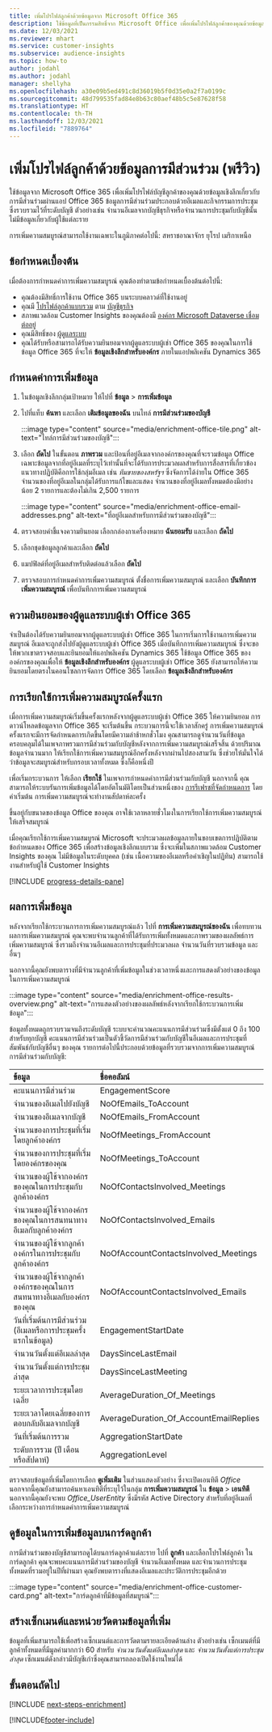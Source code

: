 ```yaml
---
title: เพิ่มโปรไฟล์ลูกค้าด้วยข้อมูลจาก Microsoft Office 365
description: ใช้ข้อมูลที่เป็นกรรมสิทธิ์จาก Microsoft Office เพื่อเพิ่มโปรไฟล์ลูกค้าของคุณด้วยข้อมูลการมีส่วนร่วม
ms.date: 12/03/2021
ms.reviewer: mhart
ms.service: customer-insights
ms.subservice: audience-insights
ms.topic: how-to
author: jodahl
ms.author: jodahl
manager: shellyha
ms.openlocfilehash: a30e09b5ed491c8d36019b5f0d35e0a2f7a0199c
ms.sourcegitcommit: 48d799535fad84e8b63c80aef48b5c5e87628f58
ms.translationtype: HT
ms.contentlocale: th-TH
ms.lasthandoff: 12/03/2021
ms.locfileid: "7889764"
---
```

# <a name="enrich-customer-profiles-with-engagement-data-preview"></a>เพิ่มโปรไฟล์ลูกค้าด้วยข้อมูลการมีส่วนร่วม (พรีวิว)

ใช้ข้อมูลจาก Microsoft Office 365 เพื่อเพิ่มโปรไฟล์บัญชีลูกค้าของคุณด้วยข้อมูลเชิงลึกเกี่ยวกับการมีส่วนร่วมผ่านแอป Office 365 ข้อมูลการมีส่วนร่วมประกอบด้วยอีเมลและกิจกรรมการประชุมซึ่งรวบรวมไว้ที่ระดับบัญชี ตัวอย่างเช่น จำนวนอีเมลจากบัญชีธุรกิจหรือจำนวนการประชุมกับบัญชีนั้น ไม่มีข้อมูลเกี่ยวกับผู้ใช้แต่ละราย 

การเพิ่มความสมบูรณ์สามารถใช้งานเฉพาะในภูมิภาคต่อไปนี้: สหราชอาณาจักร ยุโรป เมริกาเหนือ

## <a name="prerequisites"></a>ข้อกำหนดเบื้องต้น

เมื่อต้องการกำหนดค่าการเพิ่มความสมบูรณ์ คุณต้องทำตามข้อกำหนดเบื้องต้นต่อไปนี้:

- คุณต้องมีสิทธิ์การใช้งาน Office 365 บนระบบคลาวด์ที่ใช้งานอยู่
- คุณมี [โปรไฟล์ลูกค้าแบบรวม](customer-profiles.md) ตาม [บัญชีธุรกิจ](work-with-business-accounts.md)
- สภาพแวดล้อม Customer Insights ของคุณต้องมี [องค์กร Microsoft Dataverse เชื่อมต่ออยู่](create-environment.md#step-3-connect-to-microsoft-dataverse)
- คุณมีสิทธิ์ของ [ผู้ดูแลระบบ](permissions.md#administrator)
- คุณได้รับหรือสามารถได้รับความยินยอมจากผู้ดูแลระบบผู้เช่า Office 365 ของคุณในการใช้ข้อมูล Office 365 ที่จะให้ **ข้อมูลเชิงลึกสำหรับองค์กร** ภายในแอปพลิเคชัน Dynamics 365

## <a name="configure-the-enrichment"></a>กำหนดค่าการเพิ่มข้อมูล

1. ในข้อมูลเชิงลึกกลุ่มเป้าหมาย ให้ไปที่ **ข้อมูล** > **การเพิ่มข้อมูล**

1. ไปที่แท็บ **ค้นหา** และเลือก **เติมข้อมูลของฉัน** บนไทล์ **การมีส่วนร่วมของบัญชี**

   :::image type="content" source="media/enrichment-office-tile.png" alt-text="ไทล์การมีส่วนร่วมของบัญชี":::
   
1. เลือก **ถัดไป** ในขั้นตอน **ภาพรวม** และป้อนที่อยู่อีเมลจากองค์กรของคุณที่จะรวมข้อมูล Office เฉพาะข้อมูลจากที่อยู่อีเมลที่ระบุไว้เท่านั้นที่จะได้รับการประมวลผลสำหรับการสื่อสารที่เกี่ยวข้อง แนวทางปฏิบัติคือการใช้กลุ่มอีเมล เช่น *ทีมขายของสหรัฐฯ* ซึ่งจัดการได้ง่ายใน Office 365 จำนวนของที่อยู่อีเมลในกลุ่มได้รับการแก้ไขและแสดง จำนวนของที่อยู่อีเมลทั้งหมดต้องมีอย่างน้อย 2 รายการและต้องไม่เกิน 2,500 รายการ

   :::image type="content" source="media/enrichment-office-email-addresses.png" alt-text="ที่อยู่อีเมลสำหรับการมีส่วนร่วมของบัญชี":::

1. ตรวจสอบคำชี้แจงความยินยอม เลือกกล่องกาเครื่องหมาย **ฉันยอมรับ** และเลือก **ถัดไป**

1. เลือกชุดข้อมูลลูกค้าและเลือก **ถัดไป**

1. แมปฟิลด์ที่อยู่อีเมลสำหรับติดต่อแล้วเลือก **ถัดไป**

1. ตรวจสอบการกำหนดค่าการเพิ่มความสมบูรณ์ ตั้งชื่อการเพิ่มความสมบูรณ์ และเลือก **บันทึกการเพิ่มความสมบูรณ์** เพื่อบันทึกการเพิ่มความสมบูรณ์

## <a name="office-365-tenant-administrator-consent"></a>ความยินยอมของผู้ดูแลระบบผู้เช่า Office 365

จำเป็นต้องได้รับความยินยอมจากผู้ดูแลระบบผู้เช่า Office 365 ในการเริ่มการใช้งานการเพิ่มความสมบูรณ์ อีเมลจะถูกส่งไปยังผู้ดูแลระบบผู้เช่า Office 365 เมื่อบันทึกการเพิ่มความสมบูรณ์ ซึ่งจะขอให้พวกเขาตรวจสอบและยินยอมให้แอปพลิเคชัน Dynamics 365 ใช้ข้อมูล Office 365 ขององค์กรของคุณเพื่อให้ **ข้อมูลเชิงลึกสำหรับองค์กร** ผู้ดูแลระบบผู้เช่า Office 365 ยังสามารถให้ความยินยอมโดยตรงในคอนโซลการจัดการ Office 365 โดยเลือก **ข้อมูลเชิงลึกสำหรับองค์กร**

## <a name="running-the-enrichment-for-the-first-time"></a>การเรียกใช้การเพิ่มความสมบูรณ์ครั้งแรก

เมื่อการเพิ่มความสมบูรณ์เริ่มขึ้นครั้งแรกหลังจากผู้ดูแลระบบผู้เช่า Office 365 ให้ความยินยอม การดาวน์โหลดข้อมูลจาก Office 365 จะเริ่มต้นขึ้น กระบวนการนี้จะใช้เวลาสักครู่ การเพิ่มความสมบูรณ์ครั้งแรกจะมีการจัดกำหนดการเกิดขึ้นโดยมีความล่าช้าหกชั่วโมง คุณสามารถดูจำนวนวันที่ข้อมูลครอบคลุมได้ในเพจภาพรวมการมีส่วนร่วมกับบัญชีหลังจากการเพิ่มความสมบูรณ์เสร็จสิ้น ด้วยปริมาณข้อมูลจำนวนมาก ให้เรียกใช้การเพิ่มความสมบูรณ์อีกครั้งหลังจากผ่านไปสองสามวัน ซึ่งช่วยให้มั่นใจได้ว่าข้อมูลจะสมบูรณ์สำหรับกรอบเวลาทั้งหมด ซึ่งก็คือหนึ่งปี

เพื่อเริ่มกระบวนการ ให้เลือก **เรียกใช้** ในเพจการกำหนดค่าการมีส่วนร่วมกับบัญชี นอกจากนี้ คุณสามารถให้ระบบรันการเพิ่มข้อมูลได้โดยอัตโนมัติโดยเป็นส่วนหนึ่งของ [การรีเฟรชที่จัดกำหนดการ](system.md#schedule-tab) โดยค่าเริ่มต้น การเพิ่มความสมบูรณ์จะทำงานสัปดาห์ละครั้ง

ขึ้นอยู่กับขนาดของข้อมูล Office ของคุณ อาจใช้เวลาหลายชั่วโมงในการเรียกใช้การเพิ่มความสมบูรณ์ให้เสร็จสมบูรณ์

เมื่อคุณเรียกใช้การเพิ่มความสมบูรณ์ Microsoft จะประมวลผลข้อมูลภายในขอบเขตการปฏิบัติตามข้อกำหนดของ Office 365 เพื่อสร้างข้อมูลเชิงลึกแบบรวม ซึ่งจะเพิ่มในสภาพแวดล้อม Customer Insights ของคุณ ไม่มีข้อมูลในระดับบุคคล (เช่น เนื้อความของอีเมลหรือคำเชิญในปฏิทิน) สามารถใช้งานสำหรับผู้ใช้ Customer Insights 

[!INCLUDE [progress-details-pane](../includes/progress-details-pane.md)]

## <a name="enrichment-results"></a>ผลการเพิ่มข้อมูล

หลังจากเรียกใช้กระบวนการการเพิ่มความสมบูรณ์แล้ว ไปที่ **การเพิ่มความสมบูรณ์ของฉัน** เพื่อทบทวนผลการเพิ่มความสมบูรณ์ คุณจะพบจำนวนลูกค้าที่ได้รับการเพิ่มทั้งหมดและภาพรวมของผลลัพธ์การเพิ่มความสมบูรณ์ ซึ่งรวมถึงจำนวนอีเมลและการประชุมที่ประมวลผล จำนวนวันที่รวบรวมข้อมูล และอื่นๆ

นอกจากนี้คุณยังพบตารางที่มีจำนวนลูกค้าที่เพิ่มข้อมูลในช่วงเวลาหนึ่งและการแสดงตัวอย่างของข้อมูลในการเพิ่มความสมบูรณ์  

:::image type="content" source="media/enrichment-office-results-overview.png" alt-text="การแสดงตัวอย่างของผลลัพธ์หลังจากเรียกใช้กระบวนการเพิ่มข้อมูล":::

ข้อมูลทั้งหมดถูกรวบรวมจนถึงระดับบัญชี ระบบจะคำนวณคะแนนการมีส่วนร่วมซึ่งมีตั้งแต่ 0 ถึง 100 สำหรับทุกบัญชี คะแนนการมีส่วนร่วมเป็นตัวชี้วัดการมีส่วนร่วมกับบัญชีในอีเมลและการประชุมที่สัมพันธ์กับบัญชีอื่นๆ ของคุณ รายการต่อไปนี้ประกอบด้วยข้อมูลที่รวบรวมจากการเพิ่มความสมบูรณ์การมีส่วนร่วมกับบัญชี:



| ข้อมูล                                                                              | ชื่อคอลัมน์                              |
| :-------------------------------------------------------------------------------- |:---------------------------------------- |
| คะแนนการมีส่วนร่วม                                                                  |  EngagementScore                         |
| จำนวนของอีเมลไปยังบัญชี                                                       |  NoOfEmails_ToAccount                    |
| จำนวนของอีเมลจากบัญชี                                                     |  NoOfEmails_FromAccount                  | 
| จำนวนของการประชุมที่เริ่มโดยลูกค้าองค์กร                                           |  NoOfMeetings_FromAccount                | 
| จำนวนของการประชุมที่เริ่มโดยองค์กรของคุณ                                 |  NoOfMeetings_ToAccount                  | 
| จำนวนของผู้ใช้จากองค์กรของคุณในการประชุมกับลูกค้าองค์กร                  |  NoOfContactsInvolved_Meetings           | 
| จำนวนของผู้ใช้จากองค์กรของคุณในการสนทนาทางอีเมลกับลูกค้าองค์กร       |  NoOfContactsInvolved_Emails             | 
| จำนวนของผู้ใช้จากลูกค้าองค์กรในการประชุมกับลูกค้าองค์กร                  |  NoOfAccountContactsInvolved_Meetings    | 
| จำนวนของผู้ใช้จากลูกค้าองค์กรของคุณในการสนทนาทางอีเมลกับองค์กรของคุณ       |  NoOfAccountContactsInvolved_Emails      | 
| วันที่เริ่มต้นการมีส่วนร่วม (อีเมลหรือการประชุมครั้งแรกในข้อมูล)                        |  EngagementStartDate                     | 
| จำนวนวันตั้งแต่อีเมลล่าสุด                                                             |  DaysSinceLastEmail                      | 
| จำนวนวันตั้งแต่การประชุมล่าสุด                                                           |  DaysSinceLastMeeting                    | 
| ระยะเวลาการประชุมโดยเฉลี่ย                                                      |  AverageDuration_Of_Meetings             | 
| ระยะเวลาโดยเฉลี่ยของการตอบกลับอีเมลจากบัญชี                                    |  AverageDuration_Of_AccountEmailReplies  | 
| วันที่เริ่มต้นการรวม                                                            |  AggregationStartDate                    | 
| ระดับการรวม (ปี เดือน หรือสัปดาห์)                                          |  AggregationLevel                        | 


ตรวจสอบข้อมูลที่เพิ่มโดยการเลือก **ดูเพิ่มเติม** ในส่วนแสดงตัวอย่าง ซึ่งจะเปิดเอนทิตี  *Office* นอกจากนี้คุณยังสามารถค้นหาเอนทิตีที่ระบุไว้ในกลุ่ม **การเพิ่มความสมบูรณ์** ใน **ข้อมูล** > **เอนทิตี** นอกจากนี้คุณยังจะพบ *Office_UserEntity* ซึ่งมีรหัส Active Directory สำหรับที่อยู่อีเมลที่เลือกระหว่างการกำหนดค่าการเพิ่มความสมบูรณ์ 

## <a name="see-enrichment-data-on-the-customer-card"></a>ดูข้อมูลในการเพิ่มข้อมูลบนการ์ดลูกค้า

การมีส่วนร่วมของบัญชีสามารถดูได้บนการ์ดลูกค้าแต่ละราย ไปที่ **ลูกค้า** และเลือกโปรไฟล์ลูกค้า ในการ์ดลูกค้า คุณจะพบคะแนนการมีส่วนร่วมของบัญชี จำนวนอีเมลทั้งหมด และจำนวนการประชุมทั้งหมดที่รวมอยู่ในปีที่ผ่านมา คุณยังพบตารางที่แสดงอีเมลและประวัติการประชุมอีกด้วย

:::image type="content" source="media/enrichment-office-customer-card.png" alt-text="การ์ดลูกค้าที่มีข้อมูลที่สมบูรณ์":::

## <a name="create-segments-and-measures-based-on-the-enriched-data"></a>สร้างเซ็กเมนต์และหน่วยวัดตามข้อมูลที่เพิ่ม

ข้อมูลที่เพิ่มสามารถใช้เพื่อสร้างเซ็กเมนต์และการวัดตามรายละเอียดด้านล่าง ตัวอย่างเช่น เซ็กเมนต์ที่มีลูกค้าทั้งหมดที่มีมูลค่ามากกว่า 60 สำหรับ *จำนวนวันตั้งแต่อีเมลล่าสุด* และ *จำนวนวันตั้งแต่การประชุมล่าสุด* เซ็กเมนต์ดังกล่าวมีบัญชีเก่าซึ่งคุณสามารถลองเปิดใช้งานใหม่ได้ 

## <a name="next-steps"></a>ขั้นตอนถัดไป

[!INCLUDE [next-steps-enrichment](../includes/next-steps-enrichment.md)]


[!INCLUDE[footer-include](../includes/footer-banner.md)]
